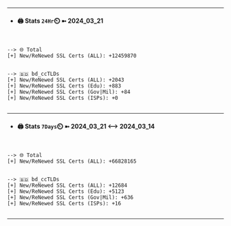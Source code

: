 

---
- #### 🖨️ **Stats** `24Hr`⏲️ ➼ 2024_03_21
```console


--> 🌐 Total
[+] New/ReNewed SSL Certs (ALL): +12459870


--> 🇧🇩 bd_ccTLDs
[+] New/ReNewed SSL Certs (ALL): +2043
[+] New/ReNewed SSL Certs (Edu): +883
[+] New/ReNewed SSL Certs (Gov|Mil): +84
[+] New/ReNewed SSL Certs (ISPs): +0


```

---
- #### 🖨️ **Stats** `7Days`⏲️ ➼ 2024_03_21 <--> 2024_03_14
```console


--> 🌐 Total
[+] New/ReNewed SSL Certs (ALL): +66828165


--> 🇧🇩 bd_ccTLDs
[+] New/ReNewed SSL Certs (ALL): +12684
[+] New/ReNewed SSL Certs (Edu): +5123
[+] New/ReNewed SSL Certs (Gov|Mil): +636
[+] New/ReNewed SSL Certs (ISPs): +16


```

---


